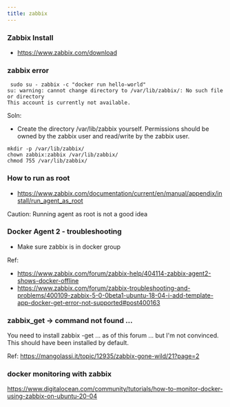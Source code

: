 ```yaml
---
title: zabbix
---
```


### Zabbix Install 

- https://www.zabbix.com/download

### zabbix error 

```
 sudo su - zabbix -c "docker run hello-world"
su: warning: cannot change directory to /var/lib/zabbix/: No such file or directory
This account is currently not available.
```

Soln:

- Create the directory /var/lib/zabbix yourself. Permissions should be owned by the zabbix user and read/write by the zabbix user.

```
mkdir -p /var/lib/zabbix/
chown zabbix:zabbix /var/lib/zabbix/
chmod 755 /var/lib/zabbix/
```

### How to run as root 

- https://www.zabbix.com/documentation/current/en/manual/appendix/install/run_agent_as_root

Caution: Running agent as root is not a good idea

### Docker Agent 2 - troubleshooting 

- Make sure zabbix is in docker group 

Ref: 

- https://www.zabbix.com/forum/zabbix-help/404114-zabbix-agent2-shows-docker-offline
- https://www.zabbix.com/forum/zabbix-troubleshooting-and-problems/400109-zabbix-5-0-0beta1-ubuntu-18-04-i-add-template-app-docker-get-error-not-supported#post400163

### zabbix_get -> command not found ... 

You need to install zabbix -get ... as of this forum ... but I'm not convinced. This should have been installed by default.

Ref:  https://mangolassi.it/topic/12935/zabbix-gone-wild/21?page=2

### docker monitoring with zabbix

https://www.digitalocean.com/community/tutorials/how-to-monitor-docker-using-zabbix-on-ubuntu-20-04

